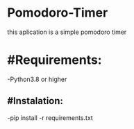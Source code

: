 # Pomodoro-Timer
this aplication is a simple pomodoro timer 

<h1>#Requirements:</h1>
-Python3.8 or higher
<h2>#Instalation:</h2>
-pip  install -r requirements.txt
